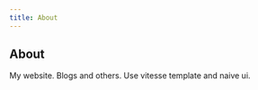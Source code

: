 ```yaml
---
title: About
---
```


<div text-center>
  <h2>About</h2>
</div>

My website. Blogs and others. Use vitesse template and naive ui.